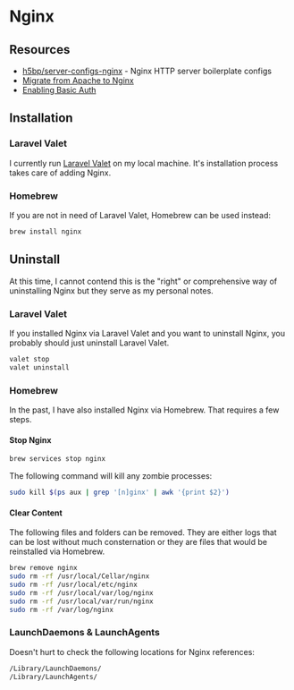 # Nginx

## Resources

* [h5bp/server-configs-nginx](https://github.com/h5bp/server-configs-nginx) - Nginx HTTP server boilerplate configs
* [Migrate from Apache to Nginx](https://www.digitalocean.com/community/articles/how-to-migrate-from-an-apache-web-server-to-nginx-on-an-ubuntu-vps)
* [Enabling Basic Auth](https://www.digitalocean.com/community/tutorials/how-to-set-up-password-authentication-with-nginx-on-ubuntu-14-04)

## Installation

### Laravel Valet

I currently run [Laravel Valet](https://laravel.com/docs/master/valet) on my local machine. It's installation process takes care of adding Nginx.

### Homebrew

If you are not in need of Laravel Valet, Homebrew can be used instead:

```bash
brew install nginx
```

## Uninstall

At this time, I cannot contend this is the "right" or comprehensive way of uninstalling Nginx but they serve as my personal notes.

### Laravel Valet

If you installed Nginx via Laravel Valet and you want to uninstall Nginx, you probably should just uninstall Laravel Valet.

```bash
valet stop
valet uninstall
```

### Homebrew

In the past, I have also installed Nginx via Homebrew. That requires a few steps.

#### Stop Nginx

```bash
brew services stop nginx
```

The following command will kill any zombie processes:

```bash
sudo kill $(ps aux | grep '[n]ginx' | awk '{print $2}')
```

#### Clear Content

The following files and folders can be removed. They are either logs that can be lost without much consternation or they are files that would be reinstalled via Homebrew.

```bash
brew remove nginx
sudo rm -rf /usr/local/Cellar/nginx
sudo rm -rf /usr/local/etc/nginx
sudo rm -rf /usr/local/var/log/nginx
sudo rm -rf /usr/local/var/run/nginx
sudo rm -rf /var/log/nginx
```

### LaunchDaemons & LaunchAgents

Doesn't hurt to check the following locations for Nginx references:

```bash
/Library/LaunchDaemons/
/Library/LaunchAgents/
```
